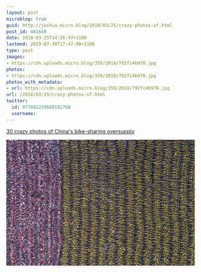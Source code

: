 ```yaml
---
layout: post
microblog: true
guid: http://joshua.micro.blog/2018/03/25/crazy-photos-of.html
post_id: 461648
date: 2018-03-25T14:26:47+1100
lastmod: 2019-07-30T17:47:00+1100
type: post
images:
- https://cdn.uploads.micro.blog/359/2018/792fc4b970.jpg
photos:
- https://cdn.uploads.micro.blog/359/2018/792fc4b970.jpg
photos_with_metadata:
- url: https://cdn.uploads.micro.blog/359/2018/792fc4b970.jpg
url: /2018/03/25/crazy-photos-of.html
twitter:
  id: 977801229660192768
  username: 
---
```

[30 crazy photos of China's bike-sharing oversupply](https://www.theatlantic.com/photo/2018/03/bike-share-oversupply-in-china-huge-piles-of-abandoned-and-broken-bicycles/556268/)

<img src="uploads/2018/792fc4b970.jpg" width="600" height="337" />

